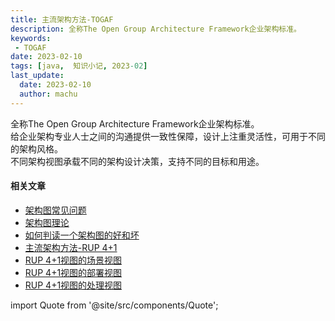 ```yaml
---
title: 主流架构方法-TOGAF
description: 全称The Open Group Architecture Framework企业架构标准。  
keywords:
 - TOGAF
date: 2023-02-10
tags: [java,  知识小记, 2023-02]
last_update:
  date: 2023-02-10
  author: machu
---
```




全称The Open Group Architecture Framework企业架构标准。  
给企业架构专业人士之间的沟通提供一致性保障，设计上注重灵活性，可用于不同的架构风格。  
不同架构视图承载不同的架构设计决策，支持不同的目标和用途。



#### 相关文章

- [架构图常见问题](https://machu.top/docs/小记/2023-02/07架构图常见问题)
- [架构图理论](https://machu.top/docs/小记/2023-02/08架构图理论)
- [如何判读一个架构图的好和坏](https://machu.top/docs/小记/2023-02/09如何判断一个架构图的好和坏)
- [主流架构方法-RUP 4+1](https://machu.top/docs/小记/2023-02/11主流架构方法-RUP%204+1)
- [RUP 4+1视图的场景视图](https://machu.top/docs/小记/2023-02/12RUP%204+1视图的场景视图)
- [RUP 4+1视图的部署视图](https://machu.top/docs/小记/2023-02/13RUP%204+1视图的部署视图)
- [RUP 4+1视图的处理视图](https://machu.top/docs/小记/2023-02/14RUP%204+1视图的处理视图)



import Quote from '@site/src/components/Quote';

> <Quote></Quote>
